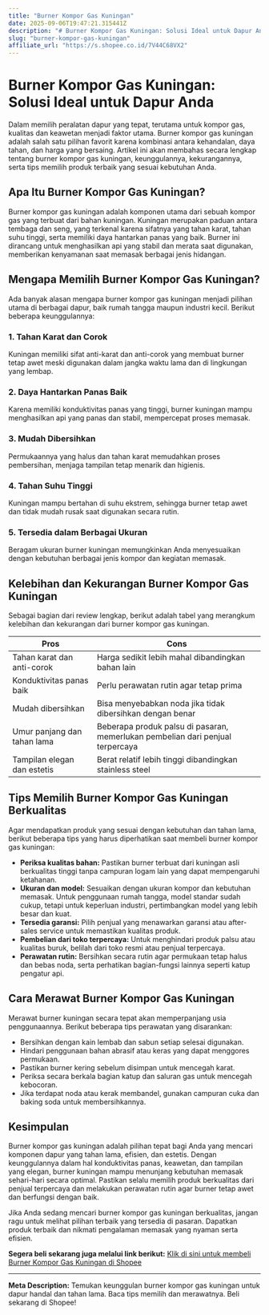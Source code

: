 ```yaml
---
title: "Burner Kompor Gas Kuningan"
date: 2025-09-06T19:47:21.315441Z
description: "# Burner Kompor Gas Kuningan: Solusi Ideal untuk Dapur Anda..."
slug: "burner-kompor-gas-kuningan"
affiliate_url: "https://s.shopee.co.id/7V44C68VX2"
---
```

# Burner Kompor Gas Kuningan: Solusi Ideal untuk Dapur Anda

Dalam memilih peralatan dapur yang tepat, terutama untuk kompor gas, kualitas dan keawetan menjadi faktor utama. Burner kompor gas kuningan adalah salah satu pilihan favorit karena kombinasi antara kehandalan, daya tahan, dan harga yang bersaing. Artikel ini akan membahas secara lengkap tentang burner kompor gas kuningan, keunggulannya, kekurangannya, serta tips memilih produk terbaik yang sesuai kebutuhan Anda.

## Apa Itu Burner Kompor Gas Kuningan?

Burner kompor gas kuningan adalah komponen utama dari sebuah kompor gas yang terbuat dari bahan kuningan. Kuningan merupakan paduan antara tembaga dan seng, yang terkenal karena sifatnya yang tahan karat, tahan suhu tinggi, serta memiliki daya hantarkan panas yang baik. Burner ini dirancang untuk menghasilkan api yang stabil dan merata saat digunakan, memberikan kenyamanan saat memasak berbagai jenis hidangan.

## Mengapa Memilih Burner Kompor Gas Kuningan?

Ada banyak alasan mengapa burner kompor gas kuningan menjadi pilihan utama di berbagai dapur, baik rumah tangga maupun industri kecil. Berikut beberapa keunggulannya:

### 1. **Tahan Karat dan Corok**

Kuningan memiliki sifat anti-karat dan anti-corok yang membuat burner tetap awet meski digunakan dalam jangka waktu lama dan di lingkungan yang lembap.

### 2. **Daya Hantarkan Panas Baik**

Karena memiliki konduktivitas panas yang tinggi, burner kuningan mampu menghasilkan api yang panas dan stabil, mempercepat proses memasak.

### 3. **Mudah Dibersihkan**

Permukaannya yang halus dan tahan karat memudahkan proses pembersihan, menjaga tampilan tetap menarik dan higienis.

### 4. **Tahan Suhu Tinggi**

Kuningan mampu bertahan di suhu ekstrem, sehingga burner tetap awet dan tidak mudah rusak saat digunakan secara rutin.

### 5. **Tersedia dalam Berbagai Ukuran**

Beragam ukuran burner kuningan memungkinkan Anda menyesuaikan dengan kebutuhan berbagai jenis kompor dan kegiatan memasak.

## Kelebihan dan Kekurangan Burner Kompor Gas Kuningan

Sebagai bagian dari review lengkap, berikut adalah tabel yang merangkum kelebihan dan kekurangan dari burner kompor gas kuningan.

| **Pros**                         | **Cons**                            |
|----------------------------------|------------------------------------|
| Tahan karat dan anti-corok       | Harga sedikit lebih mahal dibandingkan bahan lain |
| Konduktivitas panas baik        | Perlu perawatan rutin agar tetap prima |
| Mudah dibersihkan               | Bisa menyebabkan noda jika tidak dibersihkan dengan benar |
| Umur panjang dan tahan lama     | Beberapa produk palsu di pasaran, memerlukan pembelian dari penjual terpercaya |
| Tampilan elegan dan estetis     | Berat relatif lebih tinggi dibandingkan stainless steel |

## Tips Memilih Burner Kompor Gas Kuningan Berkualitas

Agar mendapatkan produk yang sesuai dengan kebutuhan dan tahan lama, berikut beberapa tips yang harus diperhatikan saat membeli burner kompor gas kuningan:

- **Periksa kualitas bahan:** Pastikan burner terbuat dari kuningan asli berkualitas tinggi tanpa campuran logam lain yang dapat mempengaruhi ketahanan.
- **Ukuran dan model:** Sesuaikan dengan ukuran kompor dan kebutuhan memasak. Untuk penggunaan rumah tangga, model standar sudah cukup, tetapi untuk keperluan industri, pertimbangkan model yang lebih besar dan kuat.
- **Tersedia garansi:** Pilih penjual yang menawarkan garansi atau after-sales service untuk memastikan kualitas produk.
- **Pembelian dari toko terpercaya:** Untuk menghindari produk palsu atau kualitas buruk, belilah dari toko resmi atau penjual terpercaya.
- **Perawatan rutin:** Bersihkan secara rutin agar permukaan tetap halus dan bebas noda, serta perhatikan bagian-fungsi lainnya seperti katup pengatur api.

## Cara Merawat Burner Kompor Gas Kuningan

Merawat burner kuningan secara tepat akan memperpanjang usia penggunaannya. Berikut beberapa tips perawatan yang disarankan:

- Bersihkan dengan kain lembab dan sabun setiap selesai digunakan.
- Hindari penggunaan bahan abrasif atau keras yang dapat menggores permukaan.
- Pastikan burner kering sebelum disimpan untuk mencegah karat.
- Periksa secara berkala bagian katup dan saluran gas untuk mencegah kebocoran.
- Jika terdapat noda atau kerak membandel, gunakan campuran cuka dan baking soda untuk membersihkannya.

## Kesimpulan

Burner kompor gas kuningan adalah pilihan tepat bagi Anda yang mencari komponen dapur yang tahan lama, efisien, dan estetis. Dengan keunggulannya dalam hal konduktivitas panas, keawetan, dan tampilan yang elegan, burner kuningan mampu menunjang kebutuhan memasak sehari-hari secara optimal. Pastikan selalu memilih produk berkualitas dari penjual terpercaya dan melakukan perawatan rutin agar burner tetap awet dan berfungsi dengan baik.

Jika Anda sedang mencari burner kompor gas kuningan berkualitas, jangan ragu untuk melihat pilihan terbaik yang tersedia di pasaran. Dapatkan produk terbaik dan nikmati pengalaman memasak yang nyaman serta efisien.

**Segera beli sekarang juga melalui link berikut:** [Klik di sini untuk membeli Burner Kompor Gas Kuningan di Shopee](https://s.shopee.co.id/7V44C68VX2)

---

**Meta Description:** Temukan keunggulan burner kompor gas kuningan untuk dapur handal dan tahan lama. Baca tips memilih dan merawatnya. Beli sekarang di Shopee!